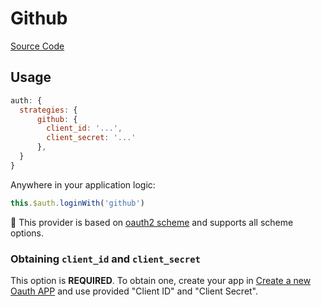 # Github

[Source Code](https://github.com/nuxt-community/auth-module/blob/dev/lib/providers/github.js)

## Usage

```js
auth: {
  strategies: {
      github: {
        client_id: '...',
        client_secret: '...'
      },
  }
}
```

Anywhere in your application logic:

```js
this.$auth.loginWith('github')
```

💁 This provider is based on [oauth2 scheme](../schemes/oauth2.md) and supports all scheme options.

### Obtaining `client_id` and `client_secret`

This option is **REQUIRED**. To obtain one, create your app in [Create a new Oauth APP](https://github.com/settings/applications/new) and use provided "Client ID" and "Client Secret".

